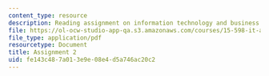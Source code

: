 ```yaml
---
content_type: resource
description: Reading assignment on information technology and business transformation.
file: https://ol-ocw-studio-app-qa.s3.amazonaws.com/courses/15-598-it-and-business-transformation-spring-2003/fe143c487a013e9e08e4d5a746ac20c2_asssignment2.pdf
file_type: application/pdf
resourcetype: Document
title: Assignment 2
uid: fe143c48-7a01-3e9e-08e4-d5a746ac20c2
---
```

